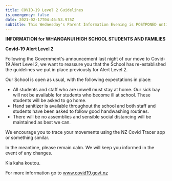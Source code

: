 ```yaml
---
title: COVID-19 Level 2 Guidelines
is_emergency: false
date: 2021-02-17T04:46:53.975Z
subtitle: This Wednesday's Parent Information Evening is POSTPONED until further notice.
---
```

**INFORMATION for WHANGANUI HIGH SCHOOL STUDENTS AND FAMILIES**  

**Covid-19 Alert Level 2**  

Following the Government's announcement last night of our move to Covid-19 Alert Level 2,
we want to reassure you that the School has re-established the guidelines we put in place
previously for Alert Level 2.  

Our School is open as usual, with the following expectations in place:
* All students and staff who are unwell must stay at home. Our sick bay will not be
available for students who become ill at school. These students will be asked to go
home.
* Hand sanitizer is available throughout the school and both staff and students have
been asked to follow good handwashing routines.
* There will be no assemblies and sensible social distancing will be maintained as best
we can.  

We encourage you to trace your movements using the NZ Covid Tracer app or something
similar.  

In the meantime, please remain calm. We will keep you informed in the event of any
changes.  

Kia kaha koutou.  

For more information go to www.covid19.govt.nz
 